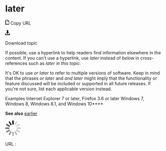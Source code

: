 # later

![Copy URL](media/later/Copy.png)
Copy URL

![Download](media/later/Download.png)

Download topic

If possible, use a hyperlink to help readers find information elsewhere in the content. If you can't use a hyperlink, use *later* instead of *below* in cross-references such as *later in this topic.*

It's OK to use *or later* to refer to multiple versions of software. Keep in mind that the phrases *or later* and *and later*
might imply that the functionality or feature discussed will be
included or supported in all future releases. If you're not sure, list
each applicable version instead.

Examples
Internet Explorer 7 or later, Firefox 3.6 or later
Windows 7, Windows 8, Windows 8.1, and Windows 10****

**See also** [earlier](https://worldready.cloudapp.net/Styleguide/Read?id=2700&topicid=32559)

![In progress](media/later/activity-large.gif)

URL :

